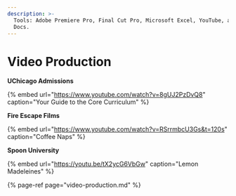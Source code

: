 ```yaml
---
description: >-
  Tools: Adobe Premiere Pro, Final Cut Pro, Microsoft Excel, YouTube, and Google
  Docs.
---
```


# Video Production

**UChicago Admissions**

{% embed url="https://www.youtube.com/watch?v=8gUJ2PzDvQ8" caption="Your Guide to the Core Curriculum" %}

**Fire Escape Films**

{% embed url="https://www.youtube.com/watch?v=RSrrmbcU3Gs&t=120s" caption="Coffee Naps" %}

**Spoon University**

{% embed url="https://youtu.be/tX2ycG6VbGw" caption="Lemon Madeleines" %}





{% page-ref page="video-production.md" %}

